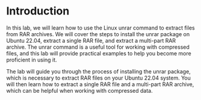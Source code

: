# Introduction

In this lab, we will learn how to use the Linux unrar command to extract files from RAR archives. We will cover the steps to install the unrar package on Ubuntu 22.04, extract a single RAR file, and extract a multi-part RAR archive. The unrar command is a useful tool for working with compressed files, and this lab will provide practical examples to help you become more proficient in using it.

The lab will guide you through the process of installing the unrar package, which is necessary to extract RAR files on your Ubuntu 22.04 system. You will then learn how to extract a single RAR file and a multi-part RAR archive, which can be helpful when working with compressed data.
